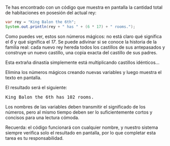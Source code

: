 
Te has encontrado con un código que muestra en pantalla la cantidad total de habitaciones en posesión del actual rey:

```java
var rey = "King Balon the 6th";
System.out.println(rey + " has " + (6 * 17) + " rooms.");
```

Como puedes ver, estos son números mágicos: no está claro qué significa el _6_ y qué significa el _17_. Se puede adivinar si se conoce la historia de la familia real: cada nuevo rey hereda todos los castillos de sus antepasados y construye un nuevo castillo, una copia exacta del castillo de sus padres.

Esta extraña dinastía simplemente está multiplicando castillos idénticos...

Elimina los números mágicos creando nuevas variables y luego muestra el texto en pantalla.

El resultado será el siguiente:
<pre class='hexlet-basics-output'>
King Balon the 6th has 102 rooms.
</pre>

Los nombres de las variables deben transmitir el significado de los números, pero al mismo tiempo deben ser lo suficientemente cortos y concisos para una lectura cómoda.

Recuerda: el código funcionará con cualquier nombre, y nuestro sistema siempre verifica solo el resultado en pantalla, por lo que completar esta tarea es tu responsabilidad.
